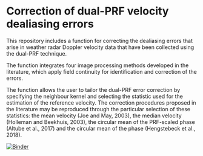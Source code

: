 Correction of dual-PRF velocity dealiasing errors
=================================================

This repository includes a function for correcting the dealiasing errors that arise in weather radar Doppler velocity data that have been collected using the dual-PRF technique. 

The function integrates four image processing methods developed in the literature, which apply field continuity for identification and correction of the errors. 

The function allows the user to tailor the dual-PRF error correction by specifying the neighbour kernel and selecting the statistic used for the estimation of the reference velocity. The correction procedures proposed in the literature may be reproduced through the particular selection of these statistics: the mean velocity (Joe and May, 2003), the median velocity (Holleman and Beekhuis, 2003), the circular mean of the PRF-scaled phase (Altube et al., 2017) and the circular mean of the phase (Hengstebeck et al., 2018).

[![Binder](https://mybinder.org/badge_logo.svg)](https://mybinder.org/v2/gh/meteocat/vcor_dual_prf/master?filepath=.%2Fexamples%2F01_correct_and_display.ipynb)
